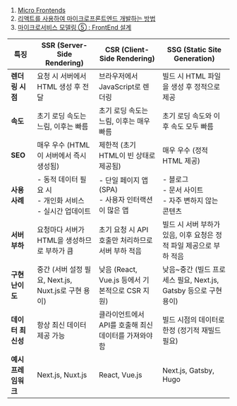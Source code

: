 1. [Micro Frontends](https://martinfowler.com/articles/micro-frontends.html)
2. [리액트를 사용하여 마이크로프론트엔드 개발하는 방법](https://blog.daum.net/followyourdream/10086859)
3. [마이크로서비스 모델링 ⑤ : FrontEnd 설계](https://engineering-skcc.github.io/microservice%20modeling/FrontEnd-modeling/)

| **특징**           | **SSR (Server-Side Rendering)**                                     | **CSR (Client-Side Rendering)**                                   | **SSG (Static Site Generation)**                                  |
|---------------------|--------------------------------------------------------------------|------------------------------------------------------------------|------------------------------------------------------------------|
| **렌더링 시점**     | 요청 시 서버에서 HTML 생성 후 전달                                 | 브라우저에서 JavaScript로 렌더링                                 | 빌드 시 HTML 파일을 생성 후 정적으로 제공                        |
| **속도**           | 초기 로딩 속도는 느림, 이후는 빠름                                 | 초기 로딩 속도는 느림, 이후는 매우 빠름                          | 초기 로딩 속도와 이후 속도 모두 빠름                             |
| **SEO**            | 매우 우수 (HTML이 서버에서 즉시 생성됨)                            | 제한적 (초기 HTML이 빈 상태로 제공됨)                            | 매우 우수 (정적 HTML 제공)                                       |
| **사용 사례**      | - 동적 데이터 필요 시<br>- 개인화 서비스<br>- 실시간 업데이트       | - 단일 페이지 앱(SPA)<br>- 사용자 인터랙션이 많은 앱              | - 블로그<br>- 문서 사이트<br>- 자주 변하지 않는 콘텐츠           |
| **서버 부하**       | 요청마다 서버가 HTML을 생성하므로 부하가 큼                        | 초기 요청 시 API 호출만 처리하므로 서버 부하 적음                | 빌드 시 서버 부하가 있음, 이후 요청은 정적 파일 제공으로 부하 적음 |
| **구현 난이도**     | 중간 (서버 설정 필요, Next.js, Nuxt.js로 구현 용이)                | 낮음 (React, Vue.js 등에서 기본적으로 CSR 지원)                  | 낮음~중간 (빌드 프로세스 필요, Next.js, Gatsby 등으로 구현 용이)  |
| **데이터 최신성**   | 항상 최신 데이터 제공 가능                                        | 클라이언트에서 API를 호출해 최신 데이터를 가져와야 함            | 빌드 시점의 데이터로 한정 (정기적 재빌드 필요)                   |
| **예시 프레임워크** | Next.js, Nuxt.js                                                  | React, Vue.js                                                   | Next.js, Gatsby, Hugo                                           |
